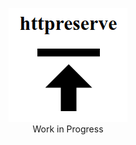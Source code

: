 <p align="center">
<a href="https://github.com/exponential-decay/httpreserve#logo">
<img id="logo" src="https://github.com/exponential-decay/httpreserve/raw/master/src/images/httpreserve-logo.png" title="httpreserve" alt-text="httpreserve"/>
</a>
<br/>
Work in Progress
</p>

